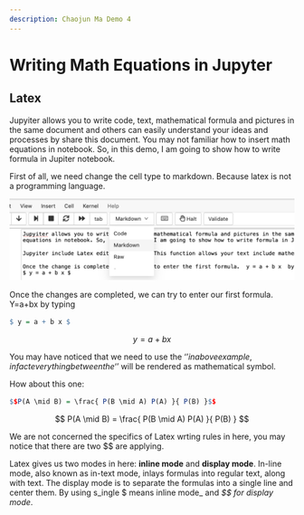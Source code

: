 ```yaml
---
description: Chaojun Ma Demo 4
---
```


# Writing Math Equations in Jupyter

## Latex 

Jupyiter allows you to write code, text, mathematical formula and pictures in the same document and others can easily understand your ideas and processes by share this document. You may not familiar how to insert math equations in notebook. So, in this demo, I am going to show how to write formula in Jupiter notebook.

First of all, we need change the cell type to markdown. Because latex is not a programming language. 

![Changing cell type ](.gitbook/assets/image%20%281%29.png)

Once the changes are completed, we can try to enter our first formula. Y=a+bx by typing

```r
$ y = a + b x $
```

$$
y=a+bx
$$

You may have noticed that we need to use the ‘$’ in above example, in fact everything between the ‘$’ will be rendered as mathematical symbol.

How about this one: 

```r
$$P(A \mid B) = \frac{ P(B \mid A) P(A) }{ P(B) }$$
```

$$
P(A \mid B) = \frac{ P(B \mid A) P(A) }{ P(B) }
$$

We are not concerned the specifics of Latex wrting rules in here, you may notice that there are two $$ are applying.

Latex gives us two modes in here: **inline mode** and **display mode**. In-line mode, also known as in-text mode, inlays formulas into regular text, along with text. The display mode is to separate the formulas into a single line and center them. By using s_ingle $ means inline mode_ and _$$ for display mode_.

